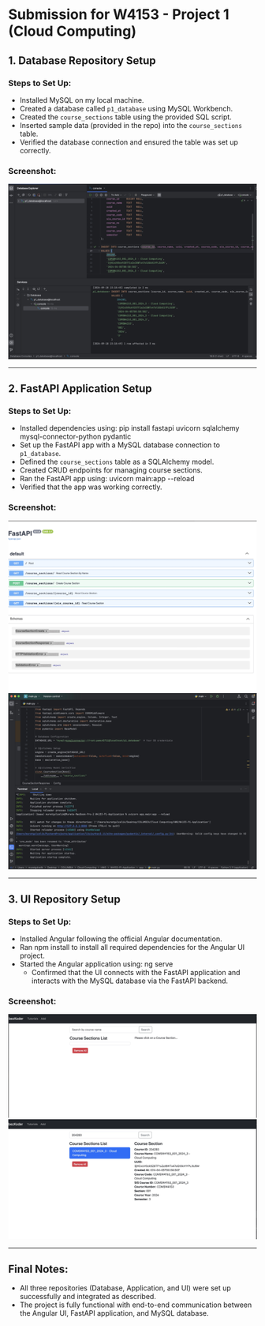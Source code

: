# Submission for W4153 - Project 1 (Cloud Computing)

## 1. Database Repository Setup
### Steps to Set Up:
- Installed MySQL on my local machine.
- Created a database called `p1_database` using MySQL Workbench.
- Created the `course_sections` table using the provided SQL script.
- Inserted sample data (provided in the repo) into the `course_sections` table.
- Verified the database connection and ensured the table was set up correctly.

### Screenshot:
![Database Screenshot](./databasecloudcomputinghw0.jpeg)

---

## 2. FastAPI Application Setup
### Steps to Set Up:
- Installed dependencies using:
  pip install fastapi uvicorn sqlalchemy mysql-connector-python pydantic
- Set up the FastAPI app with a MySQL database connection to `p1_database`.
- Defined the `course_sections` table as a SQLAlchemy model.
- Created CRUD endpoints for managing course sections.
- Ran the FastAPI app using:
  uvicorn main:app --reload
- Verified that the app was working correctly.

### Screenshot:
![Application Screenshot](./applicationdocscloudcomputinghw0.jpeg)
![Application Screenshot](./applicationcodecloudcomputinghw0.jpeg)

---

## 3. UI Repository Setup
### Steps to Set Up:
- Installed Angular following the official Angular documentation.
- Ran npm install to install all required dependencies for the Angular UI project.
- Started the Angular application using:
  ng serve
  - Confirmed that the UI connects with the FastAPI application and interacts with the MySQL database via the FastAPI backend.

### Screenshot:
![UI Screenshot](./userinterfaceemptycloudcomputinghw0.jpeg)
![UI Screenshot](./userinterfacefullcloudcomputinghw0.jpeg)

---

## Final Notes:
- All three repositories (Database, Application, and UI) were set up successfully and integrated as described.
- The project is fully functional with end-to-end communication between the Angular UI, FastAPI application, and MySQL database.
